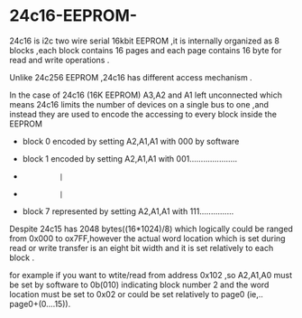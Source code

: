 # 24c16-EEPROM-
24c16 is i2c two wire serial 16kbit EEPROM ,it is  internally organized as 8 blocks ,each block contains 16 pages and each page contains 16 byte for read and write operations .

Unlike 24c256 EEPROM ,24c16 has different access mechanism .

In the case of 24c16 (16K EEPROM) A3,A2 and A1 left unconnected which means 24c16 limits the number of devices on a single bus to one ,and instead they are used to encode the accessing to every block inside the EEPROM

 * block 0 encoded by setting A2,A1,A1 with 000 by software

 * block 1 encoded by setting A2,A1,A1 with 001.....................

 * 				|

 * 				|

 * block 7 represented by setting A2,A1,A1 with 111...............

Despite 24c15 has 2048 bytes((16*1024)/8) which logically could be ranged from 0x000 to ox7FF,however the actual word location which is set during read or write transfer is an eight bit width and it is set relatively to each block .

for example if you want to wtite/read from address 0x102 ,so A2,A1,A0 must be set by software to 0b(010)  indicating block number 2 and the word location must be set to 0x02 or could be set relatively to page0 (ie,.. page0+(0....15)).



